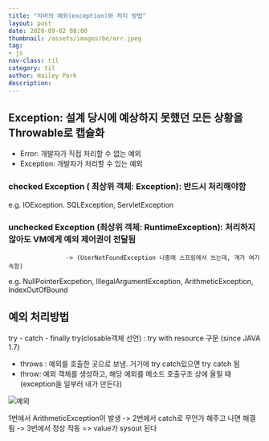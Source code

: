 ```yaml
---
title: "자바의 예외(exception)와 처리 방법"
layout: post
date: 2020-09-02 08:00
thumbnail: /assets/images/be/err.jpeg
tag:
- js
nav-class: til
category: til
author: Hailey Park
description: 
---
```


## Exception: 설계 당시에 예상하지 못했던 모든 상황을 Throwable로 캡슐화

- Error: 개발자가 직접 처리할 수 없는 예외
- Exception: 개발자가 처리할 수 있는 예외

### checked Exception ( 최상위 객체: Exception): 반드시 처리해야함

e.g. IOException. SQLException, ServletException

### unchecked Exception (최상위 객체: RuntimeException): 처리하지 않아도 VM에게 예외 제어권이 전달됨

                    -> (UserNotFoundException 나중에 스프링에서 쓰는데, 걔가 여기 속함)  
e.g. NullPointerExcpetion, IllegalArgumentException, ArithmeticException, IndexOutOfBound

## 예외 처리방법

try - catch - finally
try(closable객체 선언) : try with resource 구문 (since JAVA 1.7)

- throws : 예외를 호출한 곳으로 보냄. 거기에 try catch있으면 try catch 됨
- throw: 예외 객체를 생성하고, 해당 예외를 메소드 호출구조 상에 올릴 때 (exception을 일부러 내가 만든다)
  
![예외](https://img1.daumcdn.net/thumb/R1280x0/?scode=mtistory2&fname=https%3A%2F%2Fblog.kakaocdn.net%2Fdn%2FKDZWN%2FbtqHT0Rh34b%2FfFzTP3wlubaRfBwUqkoL7K%2Fimg.png)

1번에서 ArithmeticException이 발생 -> 2번에서 catch로 무언가 해주고 나면 해결됨 -> 3번에서 정상 작동 => value가 sysout 된다
